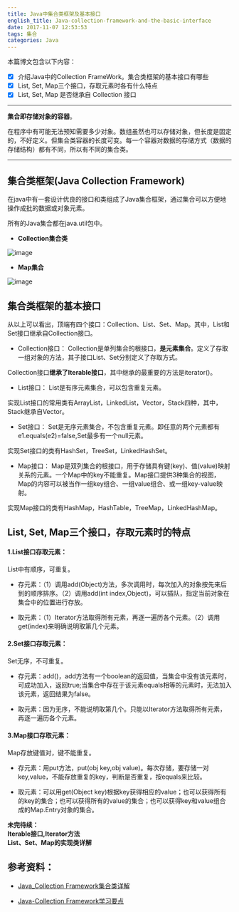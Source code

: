 ```yaml
---
title: Java中集合类框架及基本接口
english_title: Java-collection-framework-and-the-basic-interface
date: 2017-11-07 12:53:53
tags: 集合
categories: Java
---
```

本篇博文包含以下内容：
- [x] 介绍Java中的Collection FrameWork。集合类框架的基本接口有哪些
- [x] List, Set, Map三个接口，存取元素时各有什么特点
- [x] List, Set, Map 是否继承自 Collection 接口
- ----
**集合即存储对象的容器**。

在程序中有可能无法预知需要多少对象。数组虽然也可以存储对象，但长度是固定的，不好定义。但集合类容器的长度可变。每一个容器对数据的存储方式（数据的存储结构）都有不同，所以有不同的集合类。


---
## 集合类框架(Java Collection Framework)
在java中有一套设计优良的接口和类组成了Java集合框架，通过集合可以方便地操作成批的数据或对象元素。


所有的Java集合都在java.util包中。
* **Collection集合类**

![image](http://ot8blk4sm.bkt.clouddn.com/1.png)

<!--more-->


* **Map集合**

![image](http://ot8blk4sm.bkt.clouddn.com/m.png)


## 集合类框架的基本接口

从以上可以看出，顶端有四个接口：Collection、List、Set、Map。其中，List和Set接口继承自Collection接口。

* Collection接口：  Collection是单列集合的根接口，**是元素集合**。定义了存取一组对象的方法，其子接口List、Set分别定义了存取方式。  

Collection接口**继承了Iterable接口**，其中继承的最重要的方法是iterator()。

* List接口： 
List是有序元素集合，可以包含重复元素。

实现List接口的常用类有ArrayList，LinkedList，Vector，Stack四种，其中，Stack继承自Vector。

* Set接口：
Set是无序元素集合，不包含重复元素。即任意的两个元素都有e1.equals(e2)=false,Set最多有一个null元素。

实现Set接口的类有HashSet，TreeSet，LinkedHashSet。

* Map接口：
Map是双列集合的根接口，用于存储具有键(key)、值(value)映射关系的元素。一个Map中的key不能重复。Map接口提供3种集合的视图，Map的内容可以被当作一组key组合、一组value组合、或一组key-value映射。

实现Map接口的类有HashMap，HashTable，TreeMap，LinkedHashMap。

## List, Set, Map三个接口，存取元素时的特点

#### 1.List接口存取元素：
List中有顺序，可重复。
* 存元素：（1）调用add(Object)方法，多次调用时，每次加入的对象按先来后到的顺序排序。（2）调用add(int index,Object)，可以插队，指定当前对象在集合中的位置进行存放。

* 取元素：（1）Iterator方法取得所有元素，再逐一遍历各个元素。（2）调用get(index)来明确说明取第几个元素。

#### 2.Set接口存取元素：
Set无序，不可重复。
* 存元素：add()，add方法有一个boolean的返回值，当集合中没有该元素时，可成功加入，返回true;当集合中存在于该元素equals相等的元素时，无法加入该元素，返回结果为false。

* 取元素：因为无序，不能说明取第几个。只能以Iterator方法取得所有元素，再逐一遍历各个元素。

#### 3.Map接口存取元素：
Map存放键值对，键不能重复。

* 存元素：用put方法，put(obj key,obj value)。每次存储，要存储一对key,value，不能存放重复的key，判断是否重复，按equals来比较。

* 取元素：可以用get(Object key)根据key获得相应的value；也可以获得所有的key的集合；也可以获得所有的value的集合；也可以获得key和value组合成的Map.Entry对象的集合。


**未完待续：**  
**Iterable接口,Iterator方法**  
**List、Set、Map的实现类详解**


## 参考资料：

* [Java_Collection Framework集合类详解](http://blog.csdn.net/zhan_zehong/article/details/19935629)

* [Java-Collection Framework学习要点](http://blog.csdn.net/zolalad/article/details/11368561)